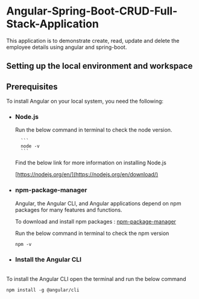 # Angular-Spring-Boot-CRUD-Full-Stack-Application

This application is to demonstrate create, read, update and delete the employee details using angular and spring-boot.

## Setting up the local environment and workspace

## Prerequisites

To install Angular on your local system, you need the following:

* ### Node.js

     Run the below command in terminal to check the node version.
      
        ```
        node -v
        ```

   Find the below link for more information on installing Node.js

   [https://nodejs.org/en/](https://nodejs.org/en/download/)
   
  
* ### npm-package-manager

   Angular, the Angular CLI, and Angular applications depend on npm packages for many features and functions. 
   
   To download and install npm packages : [npm-package-manager](https://docs.npmjs.com/cli/v7/commands/npm-install)
   
   Run the below command in terminal to check the npm version
   
   ```      
   npm -v
   ```
        
* ### Install the Angular CLI
\
   To install the Angular CLI open the terminal and run the below command
   
   ```
   npm install -g @angular/cli
   ```
   
   
  
   
